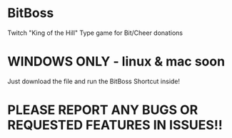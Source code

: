# BitBoss
Twitch "King of the Hill" Type game for Bit/Cheer donations

# WINDOWS ONLY - linux & mac soon

Just download the file and run the BitBoss Shortcut inside!

# PLEASE REPORT ANY BUGS OR REQUESTED FEATURES IN ISSUES!!
